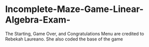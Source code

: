 # Incomplete-Maze-Game-Linear-Algebra-Exam-
The Starting, Game Over, and Congratulations Menu are credited to Rebekah Laureano. She also coded the base of the game
